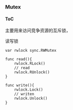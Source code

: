 ### Mutex



#### ToC



主要用来访问竞争资源的互斥锁，



读写锁



```
var rwlock sync.RWMutex

func read(){
    rwlock.RLock()
    // read
    rwlock.RUnlock()
}

func write(){
    rwlock.Lock()
    // writen
    rwlock.Unlock()
}
```





